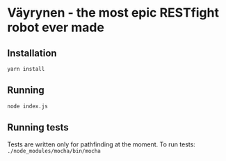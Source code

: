 # Väyrynen - the most epic RESTfight robot ever made

## Installation

`yarn install`

## Running

`node index.js`

## Running tests

Tests are written only for pathfinding at the moment. To run tests:  
`./node_modules/mocha/bin/mocha`
